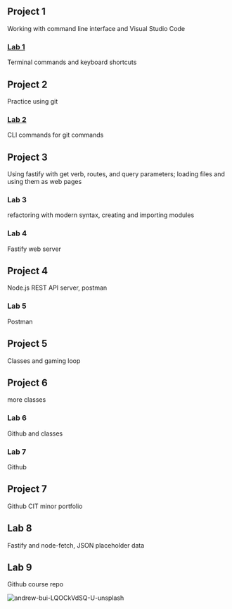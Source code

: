 ## Project 1
Working with command line interface and Visual Studio Code
### [Lab 1](https://github.com/JoshMaruyama/cit281-lab1.git)
Terminal commands and keyboard shortcuts
## Project 2
Practice using git
### [Lab 2](https://github.com/JoshMaruyama/cit281-lab2.git)
CLI commands for git commands
## Project 3
Using fastify with get verb, routes, and query parameters; loading files and using them as web pages
### Lab 3
refactoring with modern syntax, creating and importing modules
### Lab 4
Fastify web server
## Project 4
Node.js REST API server, postman
### Lab 5
Postman
## Project 5
Classes and gaming loop
## Project 6
more classes
### Lab 6
Github and classes
### Lab 7
Github
## Project 7
Github CIT minor portfolio
## Lab 8
Fastify and node-fetch, JSON placeholder data
## Lab 9
Github course repo

![andrew-bui-LQOCkVdSQ-U-unsplash](https://user-images.githubusercontent.com/84606468/120871295-137dd000-c550-11eb-9734-c6e52741f0c0.jpg)
